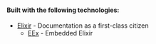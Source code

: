 #### Built with the following technologies:
* [Elixir](https://elixir-lang.org/) - Documentation as a first-class citizen
  * [EEx](https://hexdocs.pm/eex/1.14/EEx.html) - Embedded Elixir